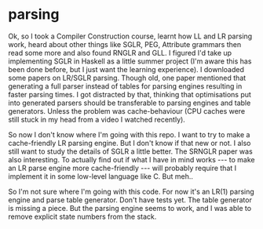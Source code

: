 parsing
=======

Ok, so I took a Compiler Construction course, learnt how LL and LR parsing work, heard about other things like SGLR, PEG, Attribute grammars then read some more and also found RNGLR and GLL. I figured I'd take up implementing SGLR in Haskell as a little summer project (I'm aware this has been done before, but I just want the learning experience). I downloaded some papers on LR/SGLR parsing. Though old, one paper mentioned that generating a full parser instead of tables for parsing engines resulting in faster parsing times. I got distracted by that, thinking that optimisations put into generated parsers should be transferable to parsing engines and table generators. Unless the problem was cache-behaviour (CPU caches were still stuck in my head from a video I watched recently). 

So now I don't know where I'm going with this repo. I want to try to make a cache-friendly LR parsing engine. But I don't know if that new or not. I also still want to study the details of SGLR a little better. The SRNGLR paper was also interesting. 
To actually find out if what I have in mind works --- to make an LR parse engine more cache-friendly --- will probably require that I implement it in some low-level language like C. But meh.. 

So I'm not sure where I'm going with this code. For now it's an LR(1) parsing engine and parse table generator. Don't have tests yet. The table generator is missing a piece. But the parsing engine seems to work, and I was able to remove explicit state numbers from the stack. 
